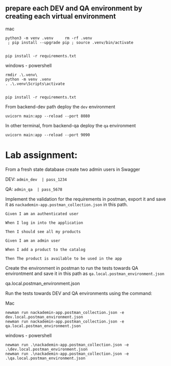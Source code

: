 
## prepare each DEV and QA environment by creating each virtual environment 

mac
```shell
python3 -m venv .venv     rm -rf .venv
 ; pip install --upgrade pip ; source .venv/bin/activate


pip install -r requirements.txt

```

windows - powershell
```shell
rmdir .\.venv\
python -m venv .venv
. .\.venv\Scripts\activate


pip install -r requirements.txt

```




From backend-dev path deploy the `dev` environment
```shell
uvicorn main:app --reload --port 8080 
```

In other terminal, from backend-qa deploy the `qa` environment
```shell
uvicorn main:app --reload --port 9090
```



# Lab assignment:

From a fresh state database create two admin users in Swagger

DEV:
`admin_dev  | pass_1234`

QA:
`admin_qa  | pass_5678`


Implement the validation for the requirements in postman, export it and save it as `
nackademin-app.postman_collection.json ` in this path.

```
Given I am an authenticated user​

When I log in into the application​

Then I should see all my products
```

```
Given I am an admin user​

When I add a product to the catalog​

Then The product is available to be used in the app
```

Create the environment in postman to run the tests towards QA environtment and save it in this path as `qa.local.postman_environment.json`

qa.local.postman_environment.json

Run the tests towards DEV and QA environments using the command:

Mac
```
newman run nackademin-app.postman_collection.json -e dev.local.postman_environment.json
newman run nackademin-app.postman_collection.json -e qa.local.postman_environment.json
```

windows - powershell
```
newman run .\nackademin-app.postman_collection.json -e .\dev.local.postman_environment.json
newman run .\nackademin-app.postman_collection.json -e .\qa.local.postman_environment.json
```